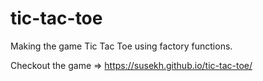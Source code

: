 # tic-tac-toe
Making the game Tic Tac Toe using factory functions.

Checkout the game => https://susekh.github.io/tic-tac-toe/
